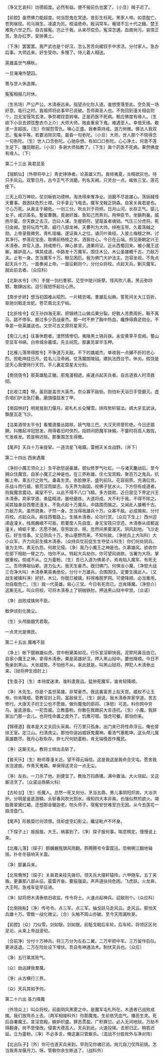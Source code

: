 <!-- { "loadSidebar": true } -->
〔净又乞哀科〕功德超度。必然有益。便不报前仇也罢了。〔小旦〕贼子迟了。 

【前腔】虽然佛力能超度。何当怨鬼在冥途。昔彭生枉死。黑豕人啼。如意酖亡。苍狗昼现。司马捐生。凌逵为厉。桓温绝命。殷涓常车。鼌错不忘十代之雠。楚王难免六世之烈。自古报寃。岂止于我。从来尽偿负。寃深怎逋。血痕尙污。哀情正苦。急办红罗。安排黄土。

〔下净〕罢罢罢。我严武也是个好汉。怎么苦苦向裙钗手中求活。分付家人。急办后事。大师远来。好生受你。多慢了。侍儿着人相送。 

英雄盖世气横秋。



一旦淹淹作楚囚。

寄与世人休造罪。



寃寃相报几时休。

〔生吊场〕严公严公。木淸泰远来。指望点化你入道。谁想堕落至此。空负我一场好意。临行之时。我祖师将此事早已说破。吾师眞圣人也。不免回到潼关相会则个。岂无宝筏驾玄津。争奈裙钗意转嗔。正是药医不死病。秪应佛度有缘人。〔生欲下小旦去颈弦整衣巾上介〕大师大师。贱妾重泉下鬼。难遇至人。幸借天缘。敢求一言超拔。〔生〕你报怨雪仇。嗔心正盛。我奉斋持戒。道力尙微。佛法人我双忘。寃亲平等。若要消除灾障。晨昏一句弥陀。〔小旦〕大师。世人那个不晓得念一句弥陀。〔生〕世人口念弥陀。心驰杂想。有如口口弥陀。心心净土。何患不莲生足下。旛现眼前。〔小旦〕多谢大师指教了。〔下生〕眞个药医不死病。果然佛度有缘人。〔下〕 

第二十三出
眞君显圣

【瑞鹤仙】〔外带将卒上〕靑史铮铮者。论英雄义烈。眞倾夷夏。炎精欲灰也。待只手风云。双擎日月。古今正气不消磨。列名天阙。只灵台一点。皈依三宝。莲花座下。

三天上将万神钦。仗剑皈依功德林。淘洗得来惟净业。消磨不尽是雄心。荡妖馘怪天曹事。救困扶危烈士襟。只手拿云飞电去。魔军戈戟正阴森。自家关眞君是也。寸心万死。从眞主于顚危。一剑三分。吹炎刘于将烬。日月山河。长存正气。婴儿女子。咸识英名。蹔留曹魏。竟谢奸雄。急知己而奔刘。用伸臣节。坐鎭荆襄。威扬华夏。奈天数之去汉。岂曰人谋。生握铜符。望麾盖者魂销。气压三分虎将。死归金阙。登将坛而气肃。威行八部龙神。天曹列为大帅。绯袍玉带。久着荡馘之勋。上帝录我微劳。靑札瑶编。遂证眞人之位。诵贝叶眞经。入彼土梅檀之林。讨其净行。参莲花宝座。取佛前杨枝之水。洒我壮心。今日在云端。照见唐朝定兴王木淸泰。弃官入道。持戒修行。禅心甚坚。道果将证。近从西蜀回来。被小魔王这厮。嫉妒高人。惧其成道。中路发十万魔军。围住木公。木公虽雄槪千古。力敌万夫。止有一身。怎当魔军十万。眼见困厄。我为佛门大护法主。岂容坐视。不免点起天兵十万。一面奏闻上帝。一面征剿则个。分付众将校。点起天兵。剿灭魔军。就此前去者。〔众应科〕 

【北新水令】〔外〕手提一剑扫羣邪。见空中陡兴妖孽。怪风吹八表。黑云弥四野。敢肆凶劣。逗引我怒怀起壮心热。

【南步步娇】想当初国难从昭烈。一片精忠竭。羣雄乱似麻。誓死间关大江百折。驱驰剑戟走龙蛇。苍茫南北无宁帖。

【北折桂令】叹王孙四海无家。把锦绣江山做瓜果分裂。好敎人苦费周折。鞍不离马。路不停车。捱过多少百战豪杰。那一时不拚了胸中热血。纔挣得鼎足勋业。不争差一些英雄送也。又奈可五丈原将星宵灭。

【南江儿水】往事休题者。澘然情惨切。夷陵黑土销兵铁。永安黄草平宫阙。蜀山空显军书峡。白帝城余暮堞。先主祠荒。那裏觅翠华玉柙。

【北雁儿落带得胜令】不争道万夫敌。不下的雄威杰。单收我一点攧不折的忠心烈。担乾坤挂日月。姓名儿注帝阙。仗荡魔朗陵钺。建执法西台节。休劣。假饶是逆天心我便待行天罚。手儿裏定盘星太分别。

【南侥侥令】那英雄駈正辙。邪鬼漫相遮。疾速点起天兵者。自古道救人时须救彻。

【北收江南】呀。虽则是盖世大英杰。奈众寡不敌些。则怕补天浴日手受磨灭。虚负咱们护法急打叠。磨旗擂鼓发丁甲。

【南园林好】明晃晃刚刀偃月。密札札长殳耀雪。排阵势轩辕法。禡大牙玄武诀。飘屋瓦走飞沙。

【沽美酒带太平令】看蜀道蚕丛路赊。妖气暗三巴。大汉天师曾殄绝。今日还猖獗。抖撒起冲冠怒发。用得着旧时侠烈。指顾间把魔军抺摋。不霎时将高人救拔。忙发疾发。若是稍迟些。那重围怎生得撤。

【尾声】天兵十万亲提挈。一道流星飞电蹑。雷撼天关龙战野。〔并下〕 

第二十四出
西来遇魔

〔净扮小魔王领众上〕生平欲怒逞豪雄。貌似修罗气吐虹。一与诸天鏖战后。至今拥众住魔宫。自家小魔王之神是也。在三界称雄。住七宝宫殿。聚百万之鬼兵。抗衡上帝。乘五行之败气。蛊毒生灵。赤脸獠牙。盛列前队。花容丽质。充满后宫。乐战斗而行威。极荒淫而娱志。与天界为敌国。视佛子犹水火。下方但有成道者。则我魔宫震动。阖室不宁。以此不得不八口飞精。多方娆败。近日窥见下界定兴王木淸泰。弃家学道。勇猛精进。屡经磨炼。大道将成。大不利于我。不得不除之。闻其独身自西蜀还潼关。不免点起十万魔兵。中路围而擒之。又闻此人雄槪千古。力敌万夫。虽然骁勇。孑然一身。怎当得我雄兵十万。众寡不敌。必成擒矣。分付将校。点起众兵。疾往西蜀路上。生擒木淸泰。论功行赏。〔众应下生上〕西州迢递返潼关。栈阁巍峨不可扳。若要度人先自度。身无宝筏只空还。木淸泰从成都返潼关。崎岖千里。志愿不酬。空劳跋涉。呀。忽然间黑雾漫天。阴风刮地。飞沙走石。好生怪事。又见阴兵十万。弥山塞野而来。不知何故。〔净统兵上大叫科〕大小众军。齐力向前生擒木淸泰。〔众持兵仗前捉生生夺仗斗科生〕你们何处阴兵。谁为主帅。素无仇怨。何故见侵。〔净〕我乃小魔王之神是也。久慕雄风。欲收你在部下相助一臂之力。怕你不从。特起大兵劫你。你可望风纳款。当署为大将。掌握重权。倘或不从。立为齑粉。〔生〕吾已入道为佛弟子。焉肯陷入魔军。有死无二。吾师佛祖仙卿。道力弘大。我天生豪杰。旣归佛门。何惧汝小魔。〔净怒大战三合净大叫〕木淸泰果英勇绝伦。分付十万雄兵。合围围住。定要生擒此人。〔又战生被擒科净〕好好。木公。你旣已被擒。料得难脱罗网。可便降顺。必当重用。勿自取危亡。〔生〕我一代英雄。皈心三宝。今日有死而已。岂肯降魔。〔净怒介〕这厮无礼。叫众将校。可将木淸泰上了铜枷铁肘。押送黑山狱中牢禁。〔众诺〕 

〔净〕战败成擒尙不臣。



敎伊顷刻化微尘。

〔生〕头颅脑髓凭君取。



一点灵光是佛民。 

第二十五出
魔难不屈

〔净上〕帐下貔貅雄似虎。宫中粉黛美如花。行乐宣淫聊快我。泥犂阿鼻且由它。自家小魔王之神。拿得木淸泰。果是英雄好汉。押入黑山狱中。要他降顺。今日不免亲到黑山。大张威势。不怕他不从。来此就是。叫黑山狱将。押犯人木淸泰出来。〔狱将押生扭肘上〕 

【生查子】〔生〕本待度迷津。谁料逢衰运。猛拚死魔军。谁肯轻降顺。

〔净〕木先生。你是个盖世英雄。非常豪杰。我这裏富贵上拟天宫。威权不让玉帝。你肯降顺。管教官封上将。富敌侯王。〔生〕胡说。我木淸泰弃家学道。苦志修行。大唐天子的王公也不愿做。做你魔鬼的部将。〔净怒〕可恶。料你网中穷鸟。釜底游鱼。一犯吾威。立教齑粉。你敢在我跟前大言违抗。〔生〕小魔。我辞家出门那一会儿。也将性命置之度外了。饥鹰可喂。饿虎可餐。那怕你来。 

【锦缠道】我本是大丈夫回头采眞。行万里只孤身。出门来已将性命浮云。俺也曾扶王室。定江山。扫淸虏尘。那怕你逞凶威妖鬼魔神。看浩气塞乾坤。这头颅儿属英雄数尽。我丹心耿耿存。拚七尺何妨齑粉。肯无端俛首作魔民。

〔净〕这厮无礼。教将士绑出去斩了。 

【普天乐】〔生〕盼师尊潼关近。望不得云端信。这是我这是我命合灾屯。愿舍我水泡波痕。作靑天鬼磷。单保得这灵台一点无尘。

〔净〕左右。一刀杀了他。到便宜了。教抬万钧鼎镬。满中置油。大火烧起。叉这厮活烹了。〔众诺设鼎爇火科〕 

【古轮台】〔生〕任魔人。总然一死又何分。烹当五鼎。男儿事阴阳炽炭。大冶洪炉。分明是釜底游鳞。头斩春风吹光割水。缘知四大本非眞。也强似熬煎欲火。竭脂膏翠黛红裙。还想那金鎗迦老。刎头师子。宿寃安世难至岂无因。从今去莲花一路涅盘门。

【尾声】形骸糜烂何须恨。烧却虚空幻影尘。纔证毗卢不坏身。

〔下探子上〕报报报。大王。祸事到了。〔净〕探子报何事。喘息稍定。慢慢说上来。 

【北雁儿落】〔探子〕颤巍巍旌旗风雨翻。莽腾腾号令雷霆迅。忽喇喇江翻地轴摇。扑冬冬鼓响天关震。

〔净〕那裏兵来。 

【北鸳鸯煞】〔探子〕关眞君亲挂先锋印。领天兵大摆轩辕阵。六甲随车。五丁夹盾。更兼那八部从征。蛮雷齐奋。要翦强梁。声声道扶持危困。飞虎跃。火龙奔。大王呵。急戒车徒早征进。

〔净〕狱将把木淸泰依旧收监。传令将士。火速点起神兵。迎敌则个。〔众应科〕 

【北倒拖船】〔净〕传号令。点三军。点三军。抽戈跃马走风云。走风云。那怕天兵雄十万。管敎一战化微尘。〔合〕头触不周山亦破。至今天雨漏秋旻。

【前腔】〔众〕刀似雪。剑如银。剑如银。前駈戈戟后车轮。后车轮。将领区区何足论。从来上帝战波旬。

〔合前净〕分付十万神兵。将三万分为左右二翼。二万牢把中军。三万留作后队。更进迭退。二万在险处设下埋伏。吾自有神通法术。制伏天兵也。〔众应〕 

〔净〕五行乘其败气。



〔众〕劫运肆我羣魔。

〔净〕从古横行三界。



〔众〕天兵其如予何。 

第二十六出
圣力降魔

〔外领众上〕叫众将校。前面阴风黑雾之中。是魔军屯札所在。木道者已战败成擒。我们放阵杀上去。〔两军相接科外〕你那魔鬼。生前依凭血气。播恶生灵。死后自署魔王。宣淫宫殿。嫉妒炽盛。罪恶贯盈。广积罪愆。必入无间地狱。万劫不得翻身。尙不思悛改。侵害大德高人。天兵到此。火速投降。去邪归正。稍若迟延。立为齑粉。〔净〕不必多言。俺这裏只管厮杀。〔混战不分胜败外与净对阵〕 

【北出队子】〔外〕你可也道天兵来到。早则见你魂已消。尙兀自刀仗阵前挑。怎当我靑龙偃月刀。呀。管敎你余生断送了。〔战科外〕 


